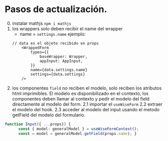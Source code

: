 # Pasos de actualización.

0. instalar mathjs `npm i mathjs`
1. los wrappers solo deben recibir el name del wrapper
    - name = `settings.name` ejemplo:
    ```
    // data es el objeto recibido en props
    	<WrappedForm
    		types={{
    			baseWrapper: Wrapper,
    			appInput: AppInput,
    		}}
    		name={data.settings.name}
    		settings={data.settings}
    	/>
    ```
2. los componentes `field` no reciben el modelo, solo reciben los atributos html imprimibles. El modelo es
   disponibilizado en el contexto, los componentes deben llamar al contexto y pedir el modelo del field directamente al
   modelo del form. 2.1 importar el `useWiseForm` 2.2 extraer el modelo del hook. 2.3 acceder al modelo del input usando
   el metodo getField del modelo del formulario.

```ts
function Input({ ...props}) {
      const { model: generalModel } = useWiseFormContext();
      const = model = generalModel.getField(props.name); }
```
